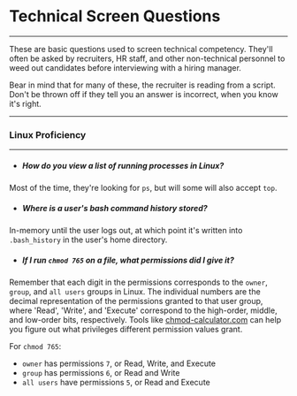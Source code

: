 # Technical Screen Questions
------
These are basic questions used to screen technical competency. They'll often be asked by 
recruiters, HR staff, and other non-technical personnel to weed out candidates before interviewing with a 
hiring manager.

Bear in mind that for many of these, the recruiter is reading from a script. Don't be thrown off if they tell 
you an answer is incorrect, when you know it's right.

------
### Linux Proficiency
------

+ ##### How do you view a list of running processes in Linux?
Most of the time, they're looking for `ps`, but will some will also accept `top`.

+ ##### Where is a user's bash command history stored?
In-memory until the user logs out, at which point it's written into `.bash_history` in the user's home 
directory.

+ ##### If I run `chmod 765` on a file, what permissions did I give it?
Remember that each digit in the permissions corresponds to the `owner`, `group`, and `all users` groups 
in Linux. The individual numbers are the decimal representation of the permissions granted to that user 
group, where 'Read', 'Write', and 'Execute' correspond to the high-order, middle, and low-order bits, 
respectively. Tools like [chmod-calculator.com](http://chmod-calculator.com/) can help you figure out what 
privileges different permission values grant.
    
   For `chmod 765`:  
   - `owner` has permissions `7`, or Read, Write, and Execute  
   - `group` has permissions `6`, or Read and Write  
   - `all users` have permissions `5`, or Read and Execute
